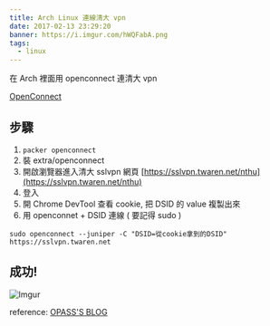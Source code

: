 ```yaml
---
title: Arch Linux 連線清大 vpn
date: 2017-02-13 23:29:20
banner: https://i.imgur.com/hWQFabA.png
tags:
  - linux
---
```


在 Arch 裡面用 openconnect 連清大 vpn

<!--more-->

[OpenConnect](https://wiki.archlinux.org/index.php/OpenConnect)

## 步驟

1. ``packer openconnect``
2. 裝 extra/openconnect
3. 開啟瀏覽器進入清大 sslvpn 網頁 [https://sslvpn.twaren.net/nthu](https://sslvpn.twaren.net/nthu)
4. 登入
5. 開 Chrome DevTool 查看 cookie, 把 DSID 的 value 複製出來 
6. 用 openconnet + DSID 連線 ( 要記得 sudo )
```
sudo openconnect --juniper -C "DSID=從cookie拿到的DSID" https://sslvpn.twaren.net
```


## 成功!
![Imgur](https://i.imgur.com/AGshy10.png)

reference: [OPASS'S BLOG](https://opass.logdown.com/posts/303644-teaching-how-to-use-linux-login-jiaoda-vpn)

